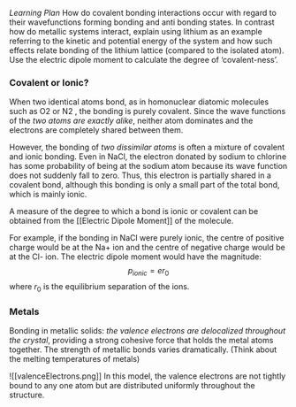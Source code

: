 *Learning Plan*
How do covalent bonding interactions occur with regard to their wavefunctions forming bonding and anti bonding states.
In contrast how do metallic systems interact, explain using lithium as an example referring to the kinetic and potential energy of the system and how such effects relate bonding of the lithium lattice (compared to the isolated atom). 
Use the electric dipole moment to calculate the degree of ‘covalent-ness’.

### Covalent or Ionic?
When two identical atoms bond, as in homonuclear diatomic molecules such as O2 or N2 , the bonding is purely covalent.
Since the wave functions of the *two atoms are exactly alike*, neither atom dominates and the electrons are completely shared between them.

However, the bonding of *two dissimilar atoms* is often a mixture of covalent and ionic bonding.
Even in NaCl, the electron donated by sodium to chlorine has some probability of being at the sodium atom because its wave function does not suddenly fall to zero. Thus, this electron is partially shared in a covalent bond, although this bonding is only a small part of the total bond, which is mainly ionic.

A measure of the degree to which a bond is ionic or covalent can be obtained from the [[Electric Dipole Moment]] of the molecule. 

For example, if the bonding in NaCl were purely ionic, the centre of positive charge would be at the Na+ ion and the centre of negative charge would be at the Cl- ion. The electric dipole moment would have the magnitude:
$$p_{ionic} = er_0$$where $r_0$ is the equilibrium separation of the ions.

### Metals
Bonding in metallic solids: *the valence electrons are delocalized throughout the crystal*, providing a strong cohesive force that holds the metal atoms together. The strength of metallic bonds varies dramatically.
(Think about the melting temperatures of metals)

![[valenceElectrons.png]]
In this model, the valence electrons are not tightly bound to any one atom but are distributed uniformly throughout the structure.

